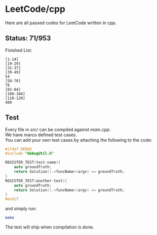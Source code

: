 # LeetCode/cpp

Here are all passed codes for LeetCode written in cpp.

## Status: 71/953

Finished List:

	[1-14]
	[19-29]
	[31-37]
	[39-49]
	54
	[58-70]
	78
	[82-84]
	[100-104]
	[118-120]
	409


## Test

Every file in _src/_ can be compiled against _main.cpp_.  
We have marco defined test cases.   
You can add your own test cases by attaching the following to the code:  

```cpp
#ifdef DEBUG
#include "debugUtil.h"

REGISTER_TEST(test-name){
    auto groundTruth;
    return Solution().<funcName>(argv) == groundTruth;
}
REGISTER_TEST(another-test){
    auto groundTruth;
    return Solution().<funcName>(argv) == groundTruth;
}
#endif
```

and simply run:

```sh
make
```

The test will ship when compilation is done.